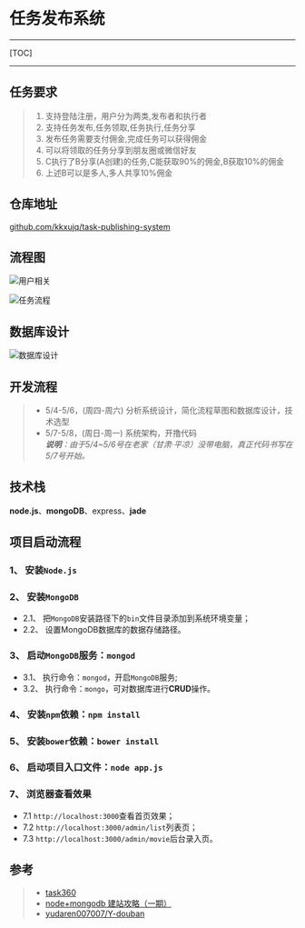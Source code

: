 # 任务发布系统

--- 

[TOC]

---

## 任务要求

> 1. 支持登陆注册，用户分为两类,发布者和执行者
> 1. 支持任务发布,任务领取,任务执行,任务分享
> 1. 发布任务需要支付佣金,完成任务可以获得佣金
> 1. 可以将领取的任务分享到朋友圈或微信好友
> 1. C执行了B分享(A创建)的任务,C能获取90%的佣金,B获取10%的佣金
> 1. 上述B可以是多人,多人共享10%佣金

## 仓库地址

[github.com/kkxujq/task-publishing-system](https://github.com/kkxujq/task-publishing-system)

## 流程图

![用户相关](http://oe8r161mt.bkt.clouddn.com/taskSystem/user.png)

![任务流程](http://oe8r161mt.bkt.clouddn.com/taskSystem/task.png)


## 数据库设计

![数据库设计](http://oe8r161mt.bkt.clouddn.com/taskSystem/DB.png)


## 开发流程

> - 5/4-5/6，(周四-周六) 分析系统设计，简化流程草图和数据库设计，技术选型
> - 5/7-5/8，(周日-周一) 系统架构，开撸代码<br>
> ***说明**：由于5/4~5/6号在老家（甘肃·平凉）没带电脑，真正代码书写在5/7号开始。*


## 技术栈

**node.js**、**mongoDB**、express、**jade**


## 项目启动流程

### 1、 安装`Node.js`
### 2、 安装`MongoDB`
 - 2.1、 把`MongoDB`安装路径下的`bin`文件目录添加到系统环境变量；
 - 2.2、 设置MongoDB数据库的数据存储路径。

### 3、 启动`MongoDB`服务：`mongod`
 - 3.1、 执行命令：`mongod`，开启`MongoDB`服务;
 - 3.2、 执行命令：`mongo`，可对数据库进行**CRUD**操作。

### 4、 安装`npm`依赖：`npm install`
### 5、 安装`bower`依赖：`bower install`
### 6、 启动项目入口文件：`node app.js`
### 7、 浏览器查看效果
 - 7.1  `http://localhost:3000`查看首页效果；
 - 7.2  `http://localhost:3000/admin/list`列表页；
 - 7.3  `http://localhost:3000/admin/movie`后台录入页。

## 参考

> - [task360](http://www.task360.net/)
> - [node+mongodb 建站攻略（一期）](http://www.imooc.com/learn/75)
> - [yudaren007007/Y-douban](https://github.com/yudaren007007/Y-douban)




